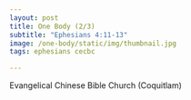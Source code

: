 ```yaml
---
layout: post
title: One Body (2/3)
subtitle: "Ephesians 4:11-13"
image: /one-body/static/img/thumbnail.jpg
tags: ephesians cecbc

---
```

Evangelical Chinese Bible Church (Coquitlam)
